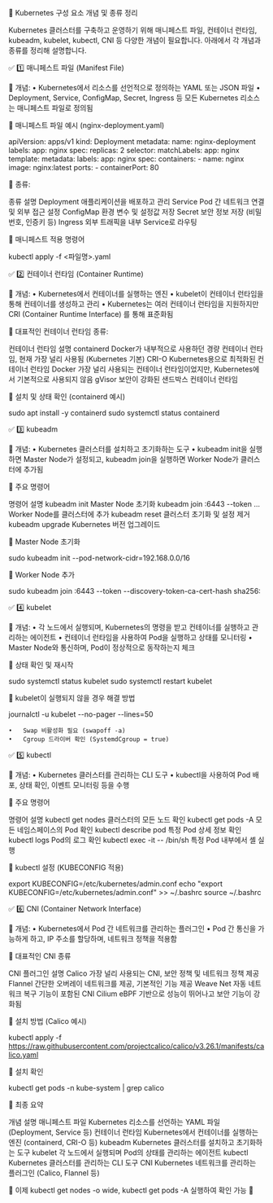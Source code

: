 🚀 Kubernetes 구성 요소 개념 및 종류 정리

Kubernetes 클러스터를 구축하고 운영하기 위해 매니페스트 파일, 컨테이너 런타임, kubeadm, kubelet, kubectl, CNI 등 다양한 개념이 필요합니다. 아래에서 각 개념과 종류를 정리해 설명합니다.

✅ 1️⃣ 매니페스트 파일 (Manifest File)

📌 개념:
	•	Kubernetes에서 리소스를 선언적으로 정의하는 YAML 또는 JSON 파일
	•	Deployment, Service, ConfigMap, Secret, Ingress 등 모든 Kubernetes 리소스는 매니페스트 파일로 정의됨

📌 매니페스트 파일 예시 (nginx-deployment.yaml)

apiVersion: apps/v1
kind: Deployment
metadata:
  name: nginx-deployment
  labels:
    app: nginx
spec:
  replicas: 2
  selector:
    matchLabels:
      app: nginx
  template:
    metadata:
      labels:
        app: nginx
    spec:
      containers:
      - name: nginx
        image: nginx:latest
        ports:
        - containerPort: 80

📌 종류:

종류	설명
Deployment	애플리케이션을 배포하고 관리
Service	Pod 간 네트워크 연결 및 외부 접근 설정
ConfigMap	환경 변수 및 설정값 저장
Secret	보안 정보 저장 (비밀번호, 인증키 등)
Ingress	외부 트래픽을 내부 Service로 라우팅

📌 매니페스트 적용 명령어

kubectl apply -f <파일명>.yaml

✅ 2️⃣ 컨테이너 런타임 (Container Runtime)

📌 개념:
	•	Kubernetes에서 컨테이너를 실행하는 엔진
	•	kubelet이 컨테이너 런타임을 통해 컨테이너를 생성하고 관리
	•	Kubernetes는 여러 컨테이너 런타임을 지원하지만 CRI (Container Runtime Interface) 를 통해 표준화됨

📌 대표적인 컨테이너 런타임 종류:

컨테이너 런타임	설명
containerd	Docker가 내부적으로 사용하던 경량 컨테이너 런타임, 현재 가장 널리 사용됨 (Kubernetes 기본)
CRI-O	Kubernetes용으로 최적화된 컨테이너 런타임
Docker	가장 널리 사용되는 컨테이너 런타임이었지만, Kubernetes에서 기본적으로 사용되지 않음
gVisor	보안이 강화된 샌드박스 컨테이너 런타임

📌 설치 및 상태 확인 (containerd 예시)

sudo apt install -y containerd
sudo systemctl status containerd

✅ 3️⃣ kubeadm

📌 개념:
	•	Kubernetes 클러스터를 설치하고 초기화하는 도구
	•	kubeadm init을 실행하면 Master Node가 설정되고, kubeadm join을 실행하면 Worker Node가 클러스터에 추가됨

📌 주요 명령어

명령어	설명
kubeadm init	Master Node 초기화
kubeadm join <master-ip>:6443 --token ...	Worker Node를 클러스터에 추가
kubeadm reset	클러스터 초기화 및 설정 제거
kubeadm upgrade	Kubernetes 버전 업그레이드

📌 Master Node 초기화

sudo kubeadm init --pod-network-cidr=192.168.0.0/16

📌 Worker Node 추가

sudo kubeadm join <master-ip>:6443 --token <token> --discovery-token-ca-cert-hash sha256:<hash>

✅ 4️⃣ kubelet

📌 개념:
	•	각 노드에서 실행되며, Kubernetes의 명령을 받고 컨테이너를 실행하고 관리하는 에이전트
	•	컨테이너 런타임을 사용하여 Pod을 실행하고 상태를 모니터링
	•	Master Node와 통신하며, Pod이 정상적으로 동작하는지 체크

📌 상태 확인 및 재시작

sudo systemctl status kubelet
sudo systemctl restart kubelet

📌 kubelet이 실행되지 않을 경우 해결 방법

journalctl -u kubelet --no-pager --lines=50

	•	Swap 비활성화 필요 (swapoff -a)
	•	Cgroup 드라이버 확인 (SystemdCgroup = true)

✅ 5️⃣ kubectl

📌 개념:
	•	Kubernetes 클러스터를 관리하는 CLI 도구
	•	kubectl을 사용하여 Pod 배포, 상태 확인, 이벤트 모니터링 등을 수행

📌 주요 명령어

명령어	설명
kubectl get nodes	클러스터의 모든 노드 확인
kubectl get pods -A	모든 네임스페이스의 Pod 확인
kubectl describe pod <pod-name>	특정 Pod 상세 정보 확인
kubectl logs <pod-name>	Pod의 로그 확인
kubectl exec -it <pod-name> -- /bin/sh	특정 Pod 내부에서 셸 실행

📌 kubectl 설정 (KUBECONFIG 적용)

export KUBECONFIG=/etc/kubernetes/admin.conf
echo "export KUBECONFIG=/etc/kubernetes/admin.conf" >> ~/.bashrc
source ~/.bashrc

✅ 6️⃣ CNI (Container Network Interface)

📌 개념:
	•	Kubernetes에서 Pod 간 네트워크를 관리하는 플러그인
	•	Pod 간 통신을 가능하게 하고, IP 주소를 할당하며, 네트워크 정책을 적용함

📌 대표적인 CNI 종류

CNI 플러그인	설명
Calico	가장 널리 사용되는 CNI, 보안 정책 및 네트워크 정책 제공
Flannel	간단한 오버레이 네트워크를 제공, 기본적인 기능 제공
Weave Net	자동 네트워크 복구 기능이 포함된 CNI
Cilium	eBPF 기반으로 성능이 뛰어나고 보안 기능이 강화됨

📌 설치 방법 (Calico 예시)

kubectl apply -f https://raw.githubusercontent.com/projectcalico/calico/v3.26.1/manifests/calico.yaml

📌 설치 확인

kubectl get pods -n kube-system | grep calico

🎯 최종 요약

개념	설명
매니페스트 파일	Kubernetes 리소스를 선언하는 YAML 파일 (Deployment, Service 등)
컨테이너 런타임	Kubernetes에서 컨테이너를 실행하는 엔진 (containerd, CRI-O 등)
kubeadm	Kubernetes 클러스터를 설치하고 초기화하는 도구
kubelet	각 노드에서 실행되며 Pod의 상태를 관리하는 에이전트
kubectl	Kubernetes 클러스터를 관리하는 CLI 도구
CNI	Kubernetes 네트워크를 관리하는 플러그인 (Calico, Flannel 등)

📌 이제 kubectl get nodes -o wide, kubectl get pods -A 실행하여 확인 가능 🚀
